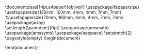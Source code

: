 \documentclass[14pt,a4paper]{oblivoir}
\usepackage{fapapersize}
\usefapapersize{135mm, 160mm, 4mm, 4mm, 7mm, 7mm}
%\usefapapersize{70mm, 160mm, 4mm, 4mm, 7mm, 7mm}
\usepackage{array}			
\setlength{\parindent}{0pt}	
\usepackage{amsmath}
\usepackage{amssymb}
\usepackage{setspace}
\setstretch{2}
\pagestyle{empty}
\begin{document}



\end{document}